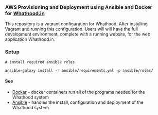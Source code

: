 ### AWS Provisioning and Deployment using Ansible and Docker for [Whathood.in](https://github.com/jimRsmiley/whathood)

This repository is a vagrant configuration for Whathood. After installing Vagrant and running this configuration. Users will will have the full development environment, complete with a running website, for the web application Whathood.in.

### Setup

~~~~
# install required ansible roles

ansible-galaxy install -r ansible/requirements.yml -p ansible/roles/
~~~~

#### See

* [Docker](docker/README.md) - docker containers run all of the programs needed for the Whathood system
* [Ansible](ansible/README.md) - handles the install, configuration and deployment of the Whathood system
